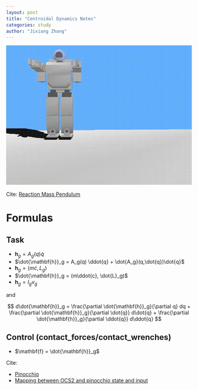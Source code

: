 ```yaml
---
layout: post
title: "Centroidal Dynamics Notes"
categories: study
author: "Jixiang Zhang"
---
```


![](images/RMP.gif)

Cite: [Reaction Mass Pendulum](https://www.youtube.com/watch?v=Qf3iyco-3rc)

# Formulas

## Task

* $\mathbf{h}_g = A_g(q) \dot{q}$
* $\dot{\mathbf{h}}_g = A_g(q) \ddot{q} + \dot{A_g}(q,\dot{q})\dot{q}$
* $\mathbf{h}_g = (m\dot{c}, L_g)$
* $\dot{\mathbf{h}}_g = (m\ddot{c}, \dot{L}_g)$
* $\mathbf{h}_g = I_g v_g$

and

$$
d\dot{\mathbf{h}}_g = \frac{\partial \dot{\mathbf{h}}_g}{\partial q} dq
                    + \frac{\partial \dot{\mathbf{h}}_g}{\partial \dot{q}} d\dot{q}
                    + \frac{\partial \dot{\mathbf{h}}_g}{\partial \ddot{q}} d\ddot{q}
$$

## Control (contact_forces/contact_wrenches)

* $\mathbf{f} = \dot{\mathbf{h}}_g$

Cite:

* [Pinocchio](https://github.com/stack-of-tasks/pinocchio.git)
* [Mapping between OCS2 and pinocchio state and input](https://github.com/leggedrobotics/ocs2/issues/53#issue-1393265676)
